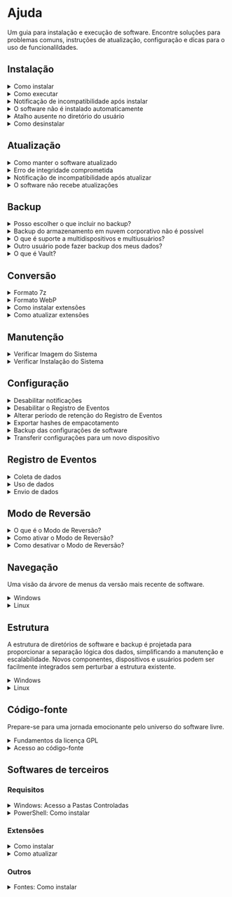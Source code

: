 # Ajuda
Um guia para instalação e execução de software. Encontre soluções para problemas comuns, instruções de atualização, configuração e dicas para o uso de funcionalildades.

## Instalação

<details>
<summary>Como instalar</summary>

- Windows
    - Baixe e descomprima o pacote
    - Abra o PowerShell
    - Habilite a execução de scripts `Set-ExecutionPolicy RemoteSigned -Scope CurrentUser -Force`
    - Desbloqueie o script `Get-Item Workflow.ps1 | Unblock-File`
    - Execute `.\Workflow.ps1`
- Linux
    - Baixe e descomprima o pacote
    - Abra o PowerShell `pwsh`
    - Execute `./Workflow.ps1`

</details>

<details>
<summary>Como executar</summary>

- Windows
    - Abra o PowerShell
    - Navegue até a pasta inicial `Set-Location $Home`
    - Execute `.\Workflow.ps1`
- Linux
    - Abra o PowerShell `pwsh`
    - Navegue até a pasta inicial `Set-Location $Home`
    - Execute `./Workflow.ps1`

</details>

<details>
<summary>Notificação de incompatibilidade após instalar</summary>

O software verifica diversas informações do ambiente para garantir que seja executado em um cenário mínimo de compatibilidade. Verifique os requisitos de sistema na página de download e tente novamente após resolver a incompatibilidade.

</details>

<details>
<summary>O software não é instalado automaticamente</summary>

Você está executando uma versão de software sem suporte. Utilize a versão mais recente para prosseguir. Verifique [Evolução][Evolução] e [Política de Suporte][Política de Suporte] para mais informações.

</details>

<details>
<summary>Atalho ausente no diretório do usuário</summary>

Se o atalho `Workflow.ps1` estiver ausente no diretório `$Home`, verifique o tópico **Acesso a Pastas Controladas** na seção **Software de Terceiros**. Em seguida execute Workflow manualmente a partir do diretório de instalação de software. O atalho será recriado automaticamente. Verifique a seção **Estrutura** para mais informações.

</details>

<details>
<summary>Como desinstalar</summary>

Siga para `Configurações` `>` `Desinstalar`

</details>

## Atualização

<details>
<summary>Como manter o software atualizado</summary>

Mantenha-se online e execute o software mensalmente para receber atualizações automáticas.

</details>

<details>
<summary>Erro de integridade comprometida</summary>

Esse erro pode ocorrer em diferentes situações e resulta nos seguintes efeitos:
- Instalação ou atualização de software: pacotes inválidos não serão aplicados.
- Alteração ilegal no algoritmo: a integridade de software é restaurada automaticamente.
- Alterações indevidas no arquivo de backup: você será notificado e poderá realizar o backup novamente.

</details>

<details>
<summary>Notificação de incompatibilidade após atualizar</summary>

Verifique os requisitos de sistema na página de download e tente novamente após resolver a incompatibilidade.

</details>

<details>
<summary>O software não recebe atualizações</summary>

Se o software não foi executado por um longo período, pode ter perdido suporte e está impossibilitado de receber atualizações automaticamente. Prossiga com a desinstalação manual e a instalação da versão de software mais recente.

</details>

## Backup

<details>
<summary>Posso escolher o que incluir no backup?</summary>

Sim. Siga para `Configurações` `>` `Backup` `>` `Conteúdo`

</details>

<details>
<summary>Backup do armazenamento em nuvem corporativo não é possível</summary>

Contas corporativas podem ter estruturas diferentes das contas pessoais, o que pode impedir a inclusão no backup.

</details>

<details>
<summary>O que é suporte a multidispositivos e multiusuários?</summary>

Permite adicionar backups de vários dispositivos e usuários na mesma estrutura de backup.

</details>

<details>
<summary>Outro usuário pode fazer backup dos meus dados?</summary>

Não. Workflow opera em nível de usuário, impedindo que outros acessem seus dados locais. No entanto, observe que o backup de dados não é criptografado. É importante garantir que os drives de backup e réplica sejam armazenados de forma segura para proteger seus dados contra acesso não autorizado.

</details>

<details>
<summary>O que é Vault?</summary>

O Vault é uma pasta dentro do diretório do usuário para armazenar informações que podem ser incluídas no backup. Recomenda-se adicioná-la ao **Acesso a Pastas Controladas** nas configurações de segurança do Windows.

</details>

## Conversão

<details>
<summary>Formato 7z</summary>

7z é um formato moderno e eficiente que utiliza algoritmos avançados, como o LZMA e o LZMA2, para oferecer uma compressão de alta performance e reduzir significativamente o tamanho dos arquivos. Com filtros avançados e compressão sólida – que agrupa arquivos semelhantes para uma compactação mais otimizada – além do suporte à tecnologia multi-threading, o 7z acelera todo o processo, mesmo com arquivos de grande volume. Por ser um formato aberto e gratuito, ele reúne performance e flexibilidade em uma única solução. [Saiba mais][7Zip].

</details>

<details>
<summary>Formato WebP</summary>

WebP é um formato moderno e versátil que oferece compressão lossless, resultando em arquivos menores sem perda de qualidade. Suporta transparência e animações, substituindo de forma eficiente formatos tradicionais como BMP, TIFF, PNG e GIF. Por ser um formato aberto e gratuito, não há custos com licenciamento ou royalties. Além disso, seu amplo suporte em sistemas operacionais, navegadores e ferramentas de edição o torna uma escolha inteligente em comparação com formatos mais recentes. [Saiba mais][WebP].

> O suporte ao formato JPEG foi removido na versão **25.06.0** pois não foram identificados ganhos reais em eficiência de compressão.

> O suporte aos formatos AVIF e JXL foi postergado devido ao custo computacional elevado e/ou baixa compatibilidade dos sistemas operacionais.

</details>

<details>
<summary>Como instalar extensões</summary>

Verifique como instalar extensões na seção **Softwares de Terceiros**.

> As extensões foram movidas para a estrutura de diretórios de software em ambiente **Linux** na versão **25.05.0**. Workflow não utilizará os binários das extensões disponíveis no `$PATH` do sistema, com exceção da extensão FFmpeg. Essa mudança permite um controle preciso de instalação, atualização e versionamento de extensões a partir do repositório ou site oficial, sem interferir nos binários instalados via APT e reduzindo a necessidade de elevação de privilégios para a instalação de softwares adicionais.

</details>

<details>

<summary>Como atualizar extensões</summary>

Verifique como instalar extensões na seção **Softwares de Terceiros**.

</details>

## Manutenção

<details>
<summary>Verificar Imagem do Sistema</summary>

- Verificar: Aciona o DISM (Deployment Imaging Service and Management Tool) para analisar a integridade da imagem do sistema, buscando possíveis corrupções.

- Reparar: Aciona o DISM para reparar automaticamente a integridade da imagem do sistema utilizando arquivos de reparo disponíveis localmente ou baixando-os dos servidores da Microsoft.

> A disponibilidade de recursos e funcionalidades pode variar conforme a plataforma.

</details>

<details>
<summary>Verificar Instalação do Sistema</summary>

- Verificar: Aciona o SFC (System File Checker) para analisar e reparar arquivos de sistema corrompidos ou ausentes a partir de uma cópia em cache disponível em uma área protegida do sistema.

- Consolidar: Aciona o DISM para limpar e otimizar a imagem do sistema, removendo componentes obsoletos e versões antigas, liberando espaço de armazenamento e melhorando a eficiência geral do sistema.

> A disponibilidade de recursos e funcionalidades pode variar conforme a plataforma.

</details>

## Configuração

<details>
<summary>Desabilitar notificações</summary>

Siga para `Configurações` `>` `Notificações`

</details>

<details>
<summary>Desabilitar o Registro de Eventos</summary>

Siga para `Configurações` `>` `Registro de Eventos` `>` `Estado`

</details>

<details>
<summary>Alterar período de retenção do Registro de Eventos</summary>

Siga para `Configurações` `>` `Registro de Eventos` `>` `Período de Retenção`

</details>

<details>
<summary>Exportar hashes de empacotamento</summary>

Habilite o Registro de Eventos para exportar hashes de empacotamento.

</details>

<details>
<summary>Backup das configurações de software</summary>

- Windows
    - Siga para `Configurações` `>` `Gerenciar` `>` `Exportar`
    - Utilize `WIN+R` e acesse `%UserProfile%\Downloads`
    - Faça backup de `WorkflowSettingsBackup.json`
- Linux
    - Siga para `Configurações` `>` `Gerenciar` `>` `Exportar`
    - Utilize `ALT+F2` e acesse `~/Downloads`
    - Faça backup de `WorkflowSettingsBackup.json`

</details>

<details>
<summary>Transferir configurações para um novo dispositivo</summary>

- Windows
    - No dispositivo antigo:
        - Siga para `Configurações` `>` `Gerenciar` `>` `Exportar`
        - Utilize `WIN+R` e acesse `%UserProfile%\Downloads`
        - Copie o arquivo `WorkflowSettingsBackup.json`
    - No dispositivo novo:
        - Instale o software
        - Utilize `WIN+R` e acesse `%UserProfile%\Downloads`
        - Cole o arquivo `WorkflowSettingsBackup.json`
        - Siga para `Configurações` `>` `Gerenciar` `>` `Importar`
- Linux
    - No dispositivo antigo:
        - Siga para `Configurações` `>` `Gerenciar` `>` `Exportar`
        - Utilize `ALT+F2` e acesse `~/Downloads`
        - Copie o arquivo `WorkflowSettingsBackup.json`
    - No dispositivo novo:
        - Instale o software
        - Utilize `ALT+F2` e acesse `~/Downloads`
        - Cole o arquivo `WorkflowSettingsBackup.json`
        - Siga para `Configurações` `>` `Gerenciar` `>` `Importar`

> Informações de identificação e segurança não podem ser transferidas.

</details>

## Registro de Eventos

<details>
<summary>Coleta de dados</summary>

O Registro de Eventos coleta e armazena localmente informações sobre o ambiente, usuário e a execução do software. Esses dados são automaticamente excluídos conforme a Política de Retenção. O usuário pode desativar o Registro de Eventos ou ajustar o período de retenção nas configurações.

</details>

<details>
<summary>Uso de dados</summary>

Os dados do Registro de Eventos permitem identificar padrões de uso, ajudam a monitorar o desempenho, diagnosticar problemas e manter a cronologia das atividades de software, facilitando a análise retroativa e a recuperação de informações.

</details>

<details>
<summary>Envio de dados</summary>

Nenhum dado é enviado para a internet.

</details>

## Modo de Reversão

<details>
<summary>O que é o Modo de Reversão?</summary>

Protege suas configurações ao executar versões anteriores de software. Todas as alterações são descartadas ao encerrar.

</details>

<details>
<summary>Como ativar o Modo de Reversão?</summary>

Ativado automaticamente ao executar uma versão anterior.

</details>

<details>
<summary>Como desativar o Modo de Reversão?</summary>

Não é possível desativá-lo manualmente.

</details>

## Navegação
Uma visão da árvore de menus da versão mais recente de software.

<details>
<summary>Windows</summary>

```
Home
├─ Backup
│   ├─ Iniciar
│   ├─ Replicar
│   └─ Restaurar
├─ Conversão
│   └─ Pacotes
├─ Diagnóstico
│   ├─ Relatório da Bateria
│   ├─ Verificar Saúde dos Drives
│   └─ Verificar Sistema de Arquivos
├─ Manutenção
│   ├─ Gerenciar Aplicativos
│   │   ├─ Listar
│   │   ├─ Atualizar
│   │   ├─ Importar
│   │   └─ Exportar
│   ├─ Desfragmentar
│   │   ├─ Analisar
│   │   ├─ Otimizar
│   │   └─ Trim
│   ├─ Gerenciar Administrador
│   │   ├─ Ativar
│   │   └─ Desativar
│   ├─ Verificar Imagem do Sistema
│   │   ├─ Verificar
│   │   └─ Reparar
│   └─ Verificar Instalação do Sistema
│       ├─ Verificar
│       └─ Consolidar
├─ Configurações
│   ├─ Backup
│   │   ├─ Parâmetros
│   │   │   ├─ Drive de Backup
│   │   │   ├─ Drive de Réplica
│   │   │   ├─ Período de Retenção
│   │   │   ├─ Nível de Compressão
│   │   │   └─ Replicação Automática
│   │   └─ Conteúdo
│   │       ├─ Usuário
│   │       │   ├─ Desktop
│   │       │   ├─ Documentos
│   │       │   ├─ Imagens
│   │       │   ├─ Vídeos
│   │       │   ├─ Músicas
│   │       │   ├─ Downloads
│   │       │   ├─ Vault
│   │       │   ├─ Projetos
│   │       │   └─ Softwares
│   │       ├─ Nuvem
│   │       │   ├─ OneDrive
│   │       │   ├─ Google Drive
│   │       │   ├─ iCloud Drive
│   │       │   └─ Dropbox
│   │       └─ Sistema
│   │           ├─ Fontes
│   │           └─ Drivers
│   ├─ Conversão
│   │   ├─ Diretório de Conversão
│   │   └─ Preservar Originais
│   ├─ Interface
│   │   ├─ Cor Primária
│   │   ├─ Cor Secundária
│   │   └─ Cor Terciária
│   ├─ Notificações
│   │   ├─ Software
│   │   ├─ Backup
│   │   ├─ Conversão
│   │   ├─ Diagnóstico
│   │   └─ Manutenção
│   ├─ Registro de Eventos
│   │   ├─ Estado
│   │   ├─ Período de Retenção
│   │   └─ Exibir
│   ├─ Extensões
│   │   ├─ Instalar
│   │   ├─ Atualizar
│   │   └─ Desinstalar
│   ├─ Gerenciar
│   │   ├─ Importar
│   │   ├─ Exportar
│   │   └─ Redefinir
│   ├─ Empacotar
│   └─ Desinstalar
├─ Sobre
└─ Encerrar
```

</details>

<details>
<summary>Linux</summary>

```
Home
├─ Backup
│   ├─ Iniciar
│   ├─ Replicar
│   └─ Restaurar
├─ Conversão
│   ├─ Pacotes
│   └─ Imagens
├─ Diagnóstico
│   └─ Relatório da Bateria
├─ Manutenção
│   ├─ Gerenciar Aplicativos
│   │   ├─ Listar
│   │   ├─ Atualizar
│   │   └─ Exportar
│   └─ Desfragmentar
│       ├─ Analisar
│       ├─ Otimizar
│       └─ Trim
├─ Configurações
│   ├─ Backup
│   │   ├─ Parâmetros
│   │   │   ├─ Drive de Backup
│   │   │   ├─ Drive de Réplica
│   │   │   ├─ Período de Retenção
│   │   │   ├─ Nível de Compressão
│   │   │   └─ Replicação Automática
│   │   └─ Conteúdo
│   │       ├─ Usuário
│   │       │   ├─ Desktop
│   │       │   ├─ Documentos
│   │       │   ├─ Imagens
│   │       │   ├─ Vídeos
│   │       │   ├─ Músicas
│   │       │   ├─ Downloads
│   │       │   ├─ Vault
│   │       │   ├─ Projetos
│   │       │   └─ Softwares
│   │       ├─ Nuvem
│   │       │   └─ Dropbox
│   │       └─ Sistema
│   │           └─ Fontes
│   ├─ Conversão
│   │   ├─ Diretório de Conversão
│   │   └─ Preservar Originais
│   ├─ Interface
│   │   ├─ Cor Primária
│   │   ├─ Cor Secundária
│   │   └─ Cor Terciária
│   ├─ Notificações
│   │   ├─ Software
│   │   ├─ Backup
│   │   ├─ Conversão
│   │   ├─ Diagnóstico
│   │   └─ Manutenção
│   ├─ Registro de Eventos
│   │   ├─ Estado
│   │   ├─ Período de Retenção
│   │   └─ Exibir
│   ├─ Extensões
│   │   ├─ Instalar
│   │   ├─ Atualizar
│   │   └─ Desinstalar
│   ├─ Gerenciar
│   │   ├─ Importar
│   │   ├─ Exportar
│   │   └─ Redefinir
│   ├─ Empacotar
│   └─ Desinstalar
├─ Sobre
└─ Encerrar
```

</details>

## Estrutura
A estrutura de diretórios de software e backup é projetada para proporcionar a separação lógica dos dados, simplificando a manutenção e escalabilidade. Novos componentes, dispositivos e usuários podem ser facilmente integrados sem perturbar a estrutura existente.

<details>
<summary>Windows</summary>

### Software
```
[Usuário] ─┐
           └─ AppData ─┐
                       └─ Local ─┐
                                 └─ DC ─┐                                 | Diretório raiz
                                        └─ Workflow ─┐                    | Diretório de instalação
                                                     ├─ Software          | Diretório de software
                                                     ├─ Extensions        | Diretório de extensões
                                                     ├─ Events            | Diretório de registro de eventos
                                                     └─ Cache             | Diretório de armazenamento temporário
```

### Backup
```
[Drive] ─┐
         └─ Workflow ─┐                                                   | Diretório raiz
                      └─ [Dispositivo] ─┐                                 | Diretório de controle
                                        └─ [Usuário] ─┐                   | Diretório de controle
                                                      └─ {+}              | Dados
```

</details>

<details>
<summary>Linux</summary>

### Software
```
[Usuário] ─┐
           └─ .DC ─┐                                                      | Diretório raiz
                   └─ Workflow ─┐                                         | Diretório de instalação
                                ├─ Software                               | Diretório de software
                                ├─ Extensions                             | Diretório de extensões
                                ├─ Events                                 | Diretório de registro de eventos
                                └─ Cache                                  | Diretório de armazenamento temporário
```

### Backup
```
[Drive] ─┐
         └─ Workflow ─┐                                                   | Diretório raiz
                      └─ [Dispositivo] ─┐                                 | Diretório de controle
                                        └─ [Usuário] ─┐                   | Diretório de controle
                                                      └─ {+}              | Dados
```

</details>

## Código-fonte
Prepare-se para uma jornada emocionante pelo universo do software livre.

<details>
<summary>Fundamentos da licença GPL</summary>

- **Liberdade 0:** Execute o software como quiser, para qualquer finalidade.
- **Liberdade 1:** Explore e ajuste o software conforme suas necessidades.
- **Liberdade 2:** Compartilhe o software para ajudar outras pessoas.
- **Liberdade 3:** Melhore o software e compartilhe suas inovações com a comunidade.

> Verifique [SPDX.org][SPDX.org] para mais informações.

</details>

<details>
<summary>Acesso ao código-fonte</summary>

- [Baixe][Download] a versão mais recente de software.
- Extraia o pacote com um software compatível.
- Abra o arquivo **ps1** em seu editor de texto ou IDE preferido.
- Aproveite a experiência!

</details>

## Softwares de terceiros
### Requisitos

<details>
<summary>Windows: Acesso a Pastas Controladas</summary>

Alguns recursos precisam de acesso a pastas de usuário ou aplicativos. Adicione o PowerShell e o 7-Zip ao Acesso a Pastas Controladas nas configurações de segurança do Windows.

</details>

<details>
<summary>PowerShell: Como instalar</summary>

- Windows
    - Abra o terminal
    - Instale o pacote `winget install --id Microsoft.PowerShell --source winget`

- Linux
    - Abra o terminal
    - Instale o pacote `snap install powershell`

> Pode requerer elevação de privilégios

</details>

### Extensões

<details>
<summary>Como instalar</summary>

Siga para `Configurações` `>` `Extensões` `>` `Instalar`

> Pode requerer elevação de privilégios

</details>

<details>
<summary>Como atualizar</summary>

Siga para `Configurações` `>` `Extensões` `>` `Atualizar`

> Pode requerer elevação de privilégios

</details>

### Outros

<details>
<summary>Fontes: Como instalar</summary>

Para um design agradável, moderno e sofisticado no terminal, prefira a fonte [JetBrains Mono][JetBrains Mono]. Adicionalmente você pode utilizar [Cascadia Code][Cascadia Code], [Ubuntu Family][Ubuntu Family] ou [Noto Sans Mono][Noto Sans Mono].

- Windows
    - Método 1
        - Clique com o botão direito do mouse no arquivo de fonte
        - Clique em Instalar
    - Método 2 (Windows 10 ou superior)
        - Copie a fonte para o diretório do sistema `C:\Windows\Fonts`
- Linux
    - Método 1
        - Clique com o botão direito do mouse no arquivo de fonte
        - Clique em Instalar
    - Método 2
        - Copie a fonte para o diretório do sistema `sudo cp * /usr/local/share/fonts`
        - Atualize o cache de fontes do sistema `sudo fc-cache --force --verbose`

</details>

[Evolução]: /Evolution.md
[Política de Suporte]: /Policies.md
[7zip]: https://www.7-zip.org/7z.html
[WebP]: https://developers.google.com/speed/webp
[SPDX.org]: https://spdx.org/licenses/GPL-3.0-or-later.html
[Download]: https://github.com/2uj1m28ohz/workflow/releases
[JetBrains Mono]: https://github.com/JetBrains/JetBrainsMono
[Cascadia Code]: https://github.com/microsoft/cascadia-code
[Ubuntu Family]: https://design.ubuntu.com/font
[Noto Sans Mono]: https://fonts.google.com/noto/specimen/Noto+Sans+Mono